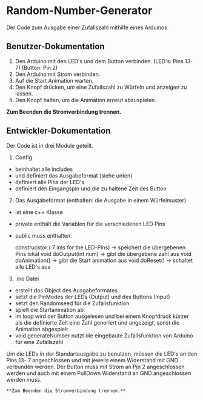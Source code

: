 # Random-Number-Generator
Der Code zum Ausgabe einer Zufallszahl mithilfe eines Arduinos
## Benutzer-Dokumentation

1. Den Arduino mit den LED's und dem Button verbinden. (LED's: Pins 13-7) (Button: Pin 2)
2. Den Arduino mit Strom verbinden.
3. Auf die Start Animation warten.
4. Den Knopf drücken, um eine Zufallszahl zu Würfeln und anzeigen zu lassen.
5. Den Knopf halten, um die Animation erneut abzuspielen.

  **Zum Beenden die Stromverbindung trennen.**
  
  
  
## Entwickler-Dokumentation
Der Code ist in drei Module geteilt.

1. Config
  - beinhaltet alle includes
  - und definiert das Ausgabeformat (siehe unten)
  - definiert alle Pins der LED's
  - definiert den Eingangspin und die zu haltene Zeit des Button
  
2. Das Ausgabeformat
  (enthalten: die Ausgabe in einem Würfelmuster)
  - ist eine c++ Klasse
  - private enthält die Variablen für die verschiedenen LED Pins
  - public muss enthalten:
  
    construcktor <className>( 7 ints for the LED-Pins) -> speichert die übergebenen Pins lokal
    void doOutput(int num)  -> gibt die übergebene zahl aus 
    void doAnimation()      -> gibt die Start animation aus
    void doReset()          -> schaltet alle LED's aus
  
 3. .ino Datei
  - erstellt das Object des Ausgabeformates
  - setzt die PinModes der LEDs (Output) und des Buttons (Input)
  - setzt den Randomseed für die Zufallsfunktion
  - spielt die Startanimation ab
  - im loop wird der Button ausgelesen und bei einem Knopfdruck kürzer als die definierte Zeit eine Zahl generiert und angezeigt, sonst die Animation abgespielt
  - void generateNumber nutzt die eingebaute Zufallsfunktion von Arduino für eine Zufallszahl
  
  
  Um die LEDs in der Standartausgabe zu benutzen, müssen die LED's an den Pins 13- 7 angeschlossen und mit jeweils einem Widerstand mit GND verbunden werden. Der Button muss mit Strom an Pin 2 angeschlossen werden und auch mit einem PullDown Widerstand an GND angeschlossen werden muss.
  
    **Zum Beenden die Stromverbindung trennen.**
